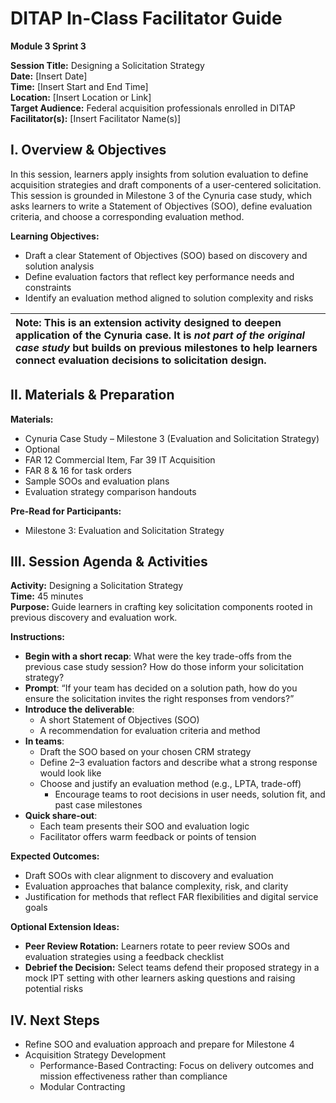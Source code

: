 # DITAP In-Class Facilitator Guide

**Module 3 Sprint 3**  

**Session Title:** Designing a Solicitation Strategy  
**Date:** \[Insert Date\]  
**Time:** \[Insert Start and End Time\]  
**Location:** \[Insert Location or Link\]  
**Target Audience:** Federal acquisition professionals enrolled in DITAP  
**Facilitator(s):** \[Insert Facilitator Name(s)\]

## I. Overview & Objectives

In this session, learners apply insights from solution evaluation to define acquisition strategies and draft components of a user-centered solicitation. This session is grounded in Milestone 3 of the Cynuria case study, which asks learners to write a Statement of Objectives (SOO), define evaluation criteria, and choose a corresponding evaluation method.

**Learning Objectives:**
* Draft a clear Statement of Objectives (SOO) based on discovery and solution analysis  
* Define evaluation factors that reflect key performance needs and constraints  
* Identify an evaluation method aligned to solution complexity and risks

| Note: This is an extension activity designed to deepen application of the Cynuria case. It is *not part of the original case study* but builds on previous milestones to help learners connect evaluation decisions to solicitation design. |
| :---- |

## II. Materials & Preparation

**Materials:**
* Cynuria Case Study – Milestone 3 (Evaluation and Solicitation Strategy)  
* Optional  
* FAR 12 Commercial Item, Far 39 IT Acquisition  
* FAR 8 & 16 for task orders  
* Sample SOOs and evaluation plans  
* Evaluation strategy comparison handouts

**Pre-Read for Participants:**
* Milestone 3: Evaluation and Solicitation Strategy

## III. Session Agenda & Activities

**Activity:** Designing a Solicitation Strategy  
**Time:** 45 minutes  
**Purpose:** Guide learners in crafting key solicitation components rooted in previous discovery and evaluation work.

**Instructions:**

- **Begin with a short recap**: What were the key trade-offs from the previous case study session? How do those inform your solicitation strategy?  
- **Prompt**: “If your team has decided on a solution path, how do you ensure the solicitation invites the right responses from vendors?”  
- **Introduce the deliverable**:  
   * A short Statement of Objectives (SOO)  
   * A recommendation for evaluation criteria and method
- **In teams**:  
   * Draft the SOO based on your chosen CRM strategy  
   * Define 2–3 evaluation factors and describe what a strong response would look like  
   * Choose and justify an evaluation method (e.g., LPTA, trade-off)  
        - Encourage teams to root decisions in user needs, solution fit, and past case milestones  
- **Quick share-out**:  
   * Each team presents their SOO and evaluation logic  
   * Facilitator offers warm feedback or points of tension

**Expected Outcomes:**
* Draft SOOs with clear alignment to discovery and evaluation  
* Evaluation approaches that balance complexity, risk, and clarity  
* Justification for methods that reflect FAR flexibilities and digital service goals

**Optional Extension Ideas:**
* **Peer Review Rotation:** Learners rotate to peer review SOOs and evaluation strategies using a feedback checklist  
* **Debrief the Decision:** Select teams defend their proposed strategy in a mock IPT setting with other learners asking questions and raising potential risks

## IV. Next Steps

* Refine SOO and evaluation approach and prepare for Milestone 4  
* Acquisition Strategy Development  
  * Performance-Based Contracting: Focus on delivery outcomes and mission effectiveness rather than compliance  
  * Modular Contracting


